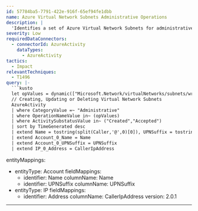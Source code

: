 ```yaml
---
id: 57784ba5-7791-422e-916f-65ef94fe1dbb
name: Azure Virtual Network Subnets Administrative Operations
description: |
  'Identifies a set of Azure Virtual Network Subnets for administrative and operational detection queries for hunting activities.'
severity: Low
requiredDataConnectors:
  - connectorId: AzureActivity
    dataTypes:
      - AzureActivity
tactics:
  - Impact
relevantTechniques:
  - T1496
query: |-
  ```kusto
  let opValues = dynamic(["Microsoft.Network/virtualNetworks/subnets/write","Microsoft.Network/virtualNetworks/subnets/delete"]);
  // Creating, Updating or Deleting Virtual Network Subnets
  AzureActivity
  | where CategoryValue =~ "Administrative"
  | where OperationNameValue in~ (opValues)
  | where ActivitySubstatusValue in~ ("Created","Accepted")
  | sort by TimeGenerated desc
  | extend Name = tostring(split(Caller,'@',0)[0]), UPNSuffix = tostring(split(Caller,'@',1)[0])
  | extend Account_0_Name = Name
  | extend Account_0_UPNSuffix = UPNSuffix
  | extend IP_0_Address = CallerIpAddress
  ```
entityMappings:
  - entityType: Account
    fieldMappings:
      - identifier: Name
        columnName: Name
      - identifier: UPNSuffix
        columnName: UPNSuffix
  - entityType: IP
    fieldMappings:
      - identifier: Address
        columnName: CallerIpAddress
version: 2.0.1
---
```


